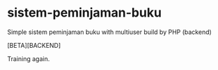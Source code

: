 # sistem-peminjaman-buku
Simple sistem peminjaman buku with multiuser build by PHP (backend)

[BETA][BACKEND]

Training again.
